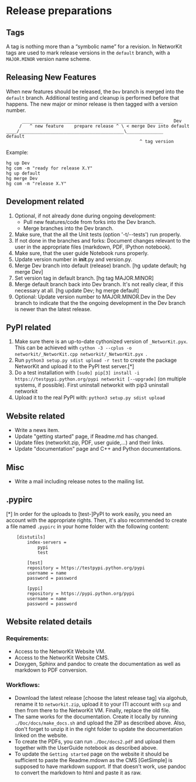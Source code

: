 # Release preparations

## Tags

A tag is nothing more than a “symbolic name” for a revision. In NetworKit tags are used to mark release versions in the `default` branch, with a `MAJOR.MINOR` version name scheme.

## Releasing New Features

When new features should be released, the `Dev` branch is merged into the `default` branch. Additional testing and cleanup is performed before that happens. The new major or minor release is then tagged with a version number.

          ______________________________________________________    Dev
         /   ^ new feature    prepare release ^ \ < merge Dev into default
    ____/________________________________________\______________    default
                                                       ^ tag version


Example:

    hg up Dev
    hg com -m "ready for release X.Y"
    hg up default
    hg merge Dev
    hg com -m "release X.Y"

## Development related

1. Optional, if not already done during ongoing development:
    * Pull new features/code from forks into the Dev branch.
    * Merge branches into the Dev branch.
2. Make sure, that the all the Unit tests (option '-t/--tests') run properly.
3. If not done in the branches and forks: Document changes relevant to the user in the appropriate files (markdown, PDF, IPython notebook).
4. Make sure, that the user guide Notebook runs properly.
5. Update version number in __init__.py and version.py.
6. Merge Dev branch into default (release) branch. [hg update default; hg merge Dev]
7. Set version tag in default branch. [hg tag MAJOR.MINOR]
8. Merge default branch back into Dev branch. It's not really clear, if this necessary at all. [hg update Dev; hg merge default]
9. Optional: Update version number to MAJOR.MINOR.Dev in the Dev branch to indicate that the the ongoing development in the Dev branch is newer than the latest release.


## PyPI related
1. Make sure there is an up-to-date cythonized version of `_NetworKit.pyx`. This can be achieved with `cython -3 --cplus -o networkit/_NetworKit.cpp networkit/_NetworKit.pyx `.
2. Run `python3 setup.py sdist upload -r test` to create the package NetworKit and upload it to the PyPI test server.[*]
3. Do a test installation with `[sudo] pip[3] install -i https://testpypi.python.org/pypi networkit [--upgrade]` (on multiple systems, if possible). First uninstall networkit with pip3 uninstall networkit
4. Upload it to the real PyPI with: `python3 setup.py sdist upload`

## Website related
* Write a news item.
* Update "getting started" page, if Readme.md has changed.
* Update files (networkit.zip, PDF, user guide,...) and their links.
* Update "documentation" page and C++ and Python documentations.

## Misc
* Write a mail including release notes to the mailing list.

## .pypirc
[*] In order for the uploads to [test-]PyPI to work easily, you need an account with the appropriate rights. Then, it's also recommended to create a file named `.pypirc` in your home folder with the following content:

```
    [distutils]
        index-servers =
            pypi
            test

        [test]
        repository = https://testpypi.python.org/pypi
        username = name
        password = password

        [pypi]
        repository = https://pypi.python.org/pypi
        username = name
        password = password
```


## Website related details

### Requirements:
* Access to the NetworKit Website VM.
* Access to the NetworKit Website CMS.
* Doxygen, Sphinx and pandoc to create the documentation as well as markdown to PDF conversion.

### Workflows:
* Download the latest release [choose the latest release tag] via algohub, rename it to `networkit.zip`, upload it to your ITI account with `scp` and then from there to the NetworKit VM. Finally, replace the old file.
* The same works for the documentation. Create it locally by running `./Doc/docs/make_docs.sh` and upload the ZIP as described above. Also, don't forget to unzip it in the right folder to update the documentation linked on the website.
* To create the PDFs, you can run `./Doc/docs2.pdf` and upload them together with the UserGuide notebook as described above.
* To update the `Getting started` page on the website it should be sufficient to paste the Readme.mdown as the CMS [GetSimple] is supposed to have markdown support. If that doesn't work, use pandoc to convert the markdown to html and paste it as raw.
